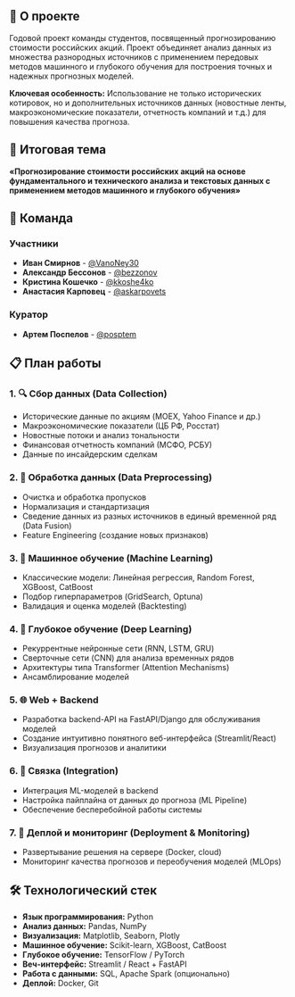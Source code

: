 ## 📌 О проекте

Годовой проект команды студентов, посвященный прогнозированию стоимости российских акций. Проект объединяет анализ данных из множества разнородных источников с применением передовых методов машинного и глубокого обучения для построения точных и надежных прогнозных моделей.

**Ключевая особенность:** Использование не только исторических котировок, но и дополнительных источников данных (новостные ленты, макроэкономические показатели, отчетность компаний и т.д.) для повышения качества прогноза.

## 🎯 Итоговая тема

**«Прогнозирование стоимости российских акций на основе фундаментального и технического анализа и текстовых данных с применением методов машинного и глубокого обучения»**

## 👥 Команда

### Участники
- **Иван Смирнов** - [@VanoNey30](https://t.me/VanoNey30)
- **Александр Бессонов** - [@bezzonov](https://t.me/bezzonov)
- **Кристина Кошечко** - [@kkoshe4ko](https://t.me/kkoshe4ko)
- **Анастасия Карповец** - [@askarpovets](https://t.me/askarpovets)

### Куратор
- **Артем Поспелов** - [@posptem](https://t.me/posptem)

## 📋 План работы

### 1. 🔍 Сбор данных (Data Collection)
- Исторические данные по акциям (MOEX, Yahoo Finance и др.)
- Макроэкономические показатели (ЦБ РФ, Росстат)
- Новостные потоки и анализ тональности
- Финансовая отчетность компаний (МСФО, РСБУ)
- Данные по инсайдерским сделкам

### 2. 🧹 Обработка данных (Data Preprocessing)
- Очистка и обработка пропусков
- Нормализация и стандартизация
- Сведение данных из разных источников в единый временной ряд (Data Fusion)
- Feature Engineering (создание новых признаков)

### 3. 🤖 Машинное обучение (Machine Learning)
- Классические модели: Линейная регрессия, Random Forest, XGBoost, CatBoost
- Подбор гиперпараметров (GridSearch, Optuna)
- Валидация и оценка моделей (Backtesting)

### 4. 🧠 Глубокое обучение (Deep Learning)
- Рекуррентные нейронные сети (RNN, LSTM, GRU)
- Сверточные сети (CNN) для анализа временных рядов
- Архитектуры типа Transformer (Attention Mechanisms)
- Ансамблирование моделей

### 5. 🌐 Web + Backend
- Разработка backend-API на FastAPI/Django для обслуживания моделей
- Создание интуитивно понятного веб-интерфейса (Streamlit/React)
- Визуализация прогнозов и аналитики

### 6. 🔗 Связка (Integration)
- Интеграция ML-моделей в backend
- Настройка пайплайна от данных до прогноза (ML Pipeline)
- Обеспечение бесперебойной работы системы

### 7. 🚀 Деплой и мониторинг (Deployment & Monitoring)
- Развертывание решения на сервере (Docker, cloud)
- Мониторинг качества прогнозов и переобучения моделей (MLOps)

## 🛠 Технологический стек

- **Язык программирования:** Python
- **Анализ данных:** Pandas, NumPy
- **Визуализация:** Matplotlib, Seaborn, Plotly
- **Машинное обучение:** Scikit-learn, XGBoost, CatBoost
- **Глубокое обучение:** TensorFlow / PyTorch
- **Веч-интерфейс:** Streamlit / React + FastAPI
- **Работа с данными:** SQL, Apache Spark (опционально)
- **Деплой:** Docker, Git
